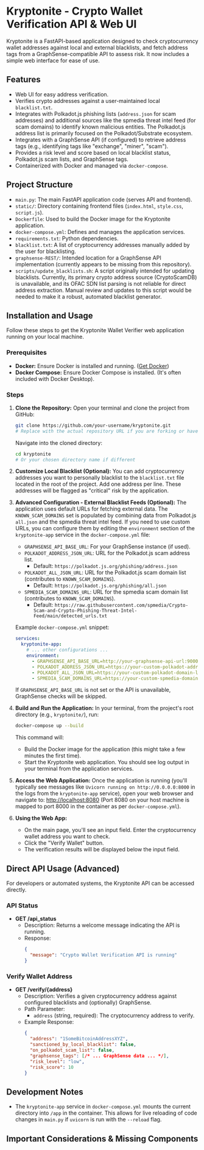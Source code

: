 # Kryptonite - Crypto Wallet Verification API & Web UI

Kryptonite is a FastAPI-based application designed to check cryptocurrency wallet addresses against local and external blacklists, and fetch address tags from a GraphSense-compatible API to assess risk. It now includes a simple web interface for ease of use.

## Features

*   Web UI for easy address verification.
*   Verifies crypto addresses against a user-maintained local `blacklist.txt`.
*   Integrates with Polkadot.js phishing lists (`address.json` for scam addresses) and additional sources like the spmedia threat intel feed (for scam domains) to identify known malicious entities. The Polkadot.js address list is primarily focused on the Polkadot/Substrate ecosystem.
*   Integrates with a GraphSense API (if configured) to retrieve address tags (e.g., identifying tags like "exchange", "miner", "scam").
*   Provides a risk level and score based on local blacklist status, Polkadot.js scam lists, and GraphSense tags.
*   Containerized with Docker and managed via `docker-compose`.

## Project Structure

*   `main.py`: The main FastAPI application code (serves API and frontend).
*   `static/`: Directory containing frontend files (`index.html`, `style.css`, `script.js`).
*   `Dockerfile`: Used to build the Docker image for the Kryptonite application.
*   `docker-compose.yml`: Defines and manages the application services.
*   `requirements.txt`: Python dependencies.
*   `blacklist.txt`: A list of cryptocurrency addresses manually added by the user for blacklisting.
*   `graphsense-REST/`: Intended location for a GraphSense API implementation (currently appears to be missing from this repository).
*   `scripts/update_blacklists.sh`: A script originally intended for updating blacklists. Currently, its primary crypto address source (CryptoScamDB) is unavailable, and its OFAC SDN list parsing is not reliable for direct address extraction. Manual review and updates to this script would be needed to make it a robust, automated blacklist generator.

## Installation and Usage

Follow these steps to get the Kryptonite Wallet Verifier web application running on your local machine.

### Prerequisites

*   **Docker:** Ensure Docker is installed and running. ([Get Docker](https://docs.docker.com/get-docker/))
*   **Docker Compose:** Ensure Docker Compose is installed. (It's often included with Docker Desktop).

### Steps

1.  **Clone the Repository:**
    Open your terminal and clone the project from GitHub:
    ```bash
    git clone https://github.com/your-username/kryptonite.git
    # Replace with the actual repository URL if you are forking or have a specific source
    ```
    Navigate into the cloned directory:
    ```bash
    cd kryptonite
    # Or your chosen directory name if different
    ```

2.  **Customize Local Blacklist (Optional):**
    You can add cryptocurrency addresses you want to personally blacklist to the `blacklist.txt` file located in the root of the project. Add one address per line. These addresses will be flagged as "critical" risk by the application.

3.  **Advanced Configuration - External Blacklist Feeds (Optional):**
    The application uses default URLs for fetching external data. The `KNOWN_SCAM_DOMAINS` set is populated by combining data from Polkadot.js `all.json` and the spmedia threat intel feed. If you need to use custom URLs, you can configure them by editing the `environment` section of the `kryptonite-app` service in the `docker-compose.yml` file:
    *   `GRAPHSENSE_API_BASE_URL`: For your GraphSense instance (if used).
    *   `POLKADOT_ADDRESS_JSON_URL`: URL for the Polkadot.js scam address list.
        *   Default: `https://polkadot.js.org/phishing/address.json`
    *   `POLKADOT_ALL_JSON_URL`: URL for the Polkadot.js scam domain list (contributes to `KNOWN_SCAM_DOMAINS`).
        *   Default: `https://polkadot.js.org/phishing/all.json`
    *   `SPMEDIA_SCAM_DOMAINS_URL`: URL for the spmedia scam domain list (contributes to `KNOWN_SCAM_DOMAINS`).
        *   Default: `https://raw.githubusercontent.com/spmedia/Crypto-Scam-and-Crypto-Phishing-Threat-Intel-Feed/main/detected_urls.txt`

    Example `docker-compose.yml` snippet:
    ```yaml
    services:
      kryptonite-app:
        # ... other configurations ...
        environment:
          - GRAPHSENSE_API_BASE_URL=http://your-graphsense-api-url:9000
          - POLKADOT_ADDRESS_JSON_URL=https://your-custom-polkadot-address-list.json
          - POLKADOT_ALL_JSON_URL=https://your-custom-polkadot-domain-list.json
          - SPMEDIA_SCAM_DOMAINS_URL=https://your-custom-spmedia-domain-list.txt
    ```
    If `GRAPHSENSE_API_BASE_URL` is not set or the API is unavailable, GraphSense checks will be skipped.

4.  **Build and Run the Application:**
    In your terminal, from the project's root directory (e.g., `kryptonite/`), run:
    ```bash
    docker-compose up --build
    ```
    This command will:
    *   Build the Docker image for the application (this might take a few minutes the first time).
    *   Start the Kryptonite web application.
    You should see log output in your terminal from the application services.

5.  **Access the Web Application:**
    Once the application is running (you'll typically see messages like `Uvicorn running on http://0.0.0.0:8000` in the logs from the `kryptonite-app` service), open your web browser and navigate to:
    [http://localhost:8080](http://localhost:8080)
    (Port 8080 on your host machine is mapped to port 8000 in the container as per `docker-compose.yml`).

6.  **Using the Web App:**
    *   On the main page, you'll see an input field. Enter the cryptocurrency wallet address you want to check.
    *   Click the "Verify Wallet" button.
    *   The verification results will be displayed below the input field.

## Direct API Usage (Advanced)

For developers or automated systems, the Kryptonite API can be accessed directly.

### API Status

*   **GET /api_status**
    *   Description: Returns a welcome message indicating the API is running.
    *   Response:
        ```json
        {
          "message": "Crypto Wallet Verification API is running"
        }
        ```

### Verify Wallet Address

*   **GET /verify/{address}**
    *   Description: Verifies a given cryptocurrency address against configured blacklists and (optionally) GraphSense.
    *   Path Parameter:
        *   `address` (string, required): The cryptocurrency address to verify.
    *   Example Response:
        ```json
        {
          "address": "1SomeBitcoinAddressXYZ",
          "sanctioned_by_local_blacklist": false,
          "on_polkadot_scam_list": false,
          "graphsense_tags": [/* ... GraphSense data ... */],
          "risk_level": "low",
          "risk_score": 10
        }
        ```

## Development Notes

*   The `kryptonite-app` service in `docker-compose.yml` mounts the current directory into `/app` in the container. This allows for live reloading of code changes in `main.py` if `uvicorn` is run with the `--reload` flag.

## Important Considerations & Missing Components

